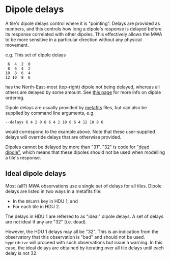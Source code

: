 # Dipole delays

A tile's dipole delays control where it is "pointing". Delays are provided as
numbers, and this controls how long a dipole's response is delayed before its
response correlated with other dipoles. This effectively allows the MWA to be
more sensitive in a particular direction without any physical movement.

e.g. This set of dipole delays

```plaintext
 6  4  2  0
 8  6  4  2
10  8  6  4
12 10  8  6
```

has the North-East-most (top-right) dipole not being delayed, whereas all others
are delayed by some amount. See [this
page](https://wiki.mwatelescope.org/pages/viewpage.action?pageId=48005139) for
more info on dipole ordering.


Dipole delays are usually provided by [metafits](metafits.md) files, but can
also be supplied by command line arguments, e.g.

```shell
--delays 6 4 2 0 8 6 4 2 10 8 6 4 12 10 8 6
```

would correspond to the example above. Note that these user-supplied delays will
override delays that are otherwise provided.

Dipoles cannot be delayed by more than "31". "32" is code for ["dead
dipole"](dead_dipoles.md), which means that these dipoles should not be used
when modelling a tile's response.

## Ideal dipole delays

Most (all?) MWA observations use a single set of delays for all tiles. Dipole
delays are listed in two ways in a metafits file:

- In the `DELAYS` key in HDU 1; and
- For each tile in HDU 2.

The delays in HDU 1 are referred to as "ideal" dipole delays. A set of delays
are not ideal if any are "32" (i.e. dead).

However, the HDU 1 delays may all be "32". This is an indication from the
observatory that this observation is "bad" and should not be used. `hyperdrive`
will proceed with such observations but issue a warning. In this case, the ideal
delays are obtained by iterating over all tile delays until each delay is not
32.
